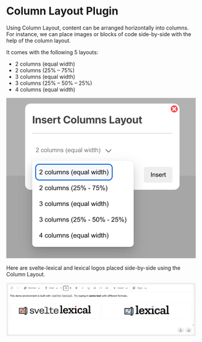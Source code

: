 # Column Layout Plugin

Using Column Layout, content can be arranged horizontally into columns. For instance, we can place images or blocks of code side-by-side with the help of the column layout.

It comes with the following 5 layouts:

- 2 columns (equal width)
- 2 columns (25% – 75%)
- 3 columns (equal width)
- 3 columns (25% – 50% – 25%)
- 4 columns (equal width)

![Insert Column Layout](/docs/images/insert-columns-layout.png)

Here are svelte-lexical and lexical logos placed side-by-side using the Column Layout.

![Column Layout - Logo side-by-side](/docs/images/column-layout-example.png)
